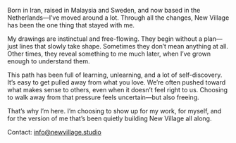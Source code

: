 

Born in Iran, raised in Malaysia and Sweden, and now based in the Netherlands—I’ve moved around a lot. Through all the changes, New Village has been the one thing that stayed with me.

My drawings are instinctual and free-flowing. They begin without a plan—just lines that slowly take shape. Sometimes they don’t mean anything at all. Other times, they reveal something to me much later, when I’ve grown enough to understand them.

This path has been full of learning, unlearning, and a lot of self-discovery. It’s easy to get pulled away from what you love. We’re often pushed toward what makes sense to others, even when it doesn’t feel right to us. Choosing to walk away from that pressure feels uncertain—but also freeing.

That’s why I’m here. I’m choosing to show up for my work, for myself, and for the version of me that’s been quietly building New Village all along.

Contact: info@newvillage.studio
